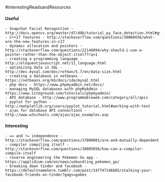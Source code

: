 #interestingReadsandResources

#### Useful 
	- Snapchat Facial Recognition - http://docs.opencv.org/master/d7/d8b/tutorial_py_face_detection.html#gsc.tab=0
	- C++17 features - http://stackoverflow.com/questions/38060436/what-are-the-new-features-in-c17
	- dynamic allocation and pointers - http://stackoverflow.com/questions/22146094/why-should-i-use-a-pointer-rather-than-the-object-itself?rq=1
	- creating a programming language - http://eloquentjavascript.net/11_language.html
	- optimizing data in SQL - http://dev.mysql.com/doc/refman/5.7/en/data-size.html
	- creating a database in netbeans - https://netbeans.org/kb/docs/ide/mysql.html
	- php docs - https://www.phpmyadmin.net/docs/
	- managing MySQL databases with phpMyAdmin - https://www.siteground.com/tutorials/phpmyadmin/
	- API database - http://www.programmableweb.com/category/all/apis
	- pyplot for python - http://matplotlib.org/users/pyplot_tutorial.html#working-with-text
	- ajax for database API connections - http://www.w3schools.com/ajax/ajax_examples.asp
	
#### Interesting
	- == and != independence - http://stackoverflow.com/questions/37800001/are-and-mutually-dependent
	- compiler compiling itself - http://stackoverflow.com/questions/38005656/how-can-a-compiler-compile-itself
	- reverse engineering the Pokemon Go app - https://applidium.com/en/news/unbundling_pokemon_go/
	- breaking down tinder and facebook - https://defaultnamehere.tumblr.com/post/147747146865/stalking-your-facebook-friends-on-tinder?gags=gabes
